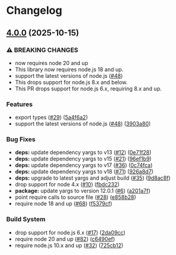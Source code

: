 # Changelog

## [4.0.0](https://github.com/JustinBeckwith/fileinator/compare/fileinator-v3.0.1...fileinator-v4.0.0) (2025-10-15)


### ⚠ BREAKING CHANGES

* now requires node 20 and up
* This library now requires node.js 18 and up.
* support the latest versions of node.js ([#48](https://github.com/JustinBeckwith/fileinator/issues/48))
* This drops support for node.js 8.x and below.
* This PR drops support for node.js 6.x, requiring 8.x and up.

### Features

* export types ([#29](https://github.com/JustinBeckwith/fileinator/issues/29)) ([5a4f6a2](https://github.com/JustinBeckwith/fileinator/commit/5a4f6a2cde1d59594fa0e4663e44ccce22bb5a6c))
* support the latest versions of node.js ([#48](https://github.com/JustinBeckwith/fileinator/issues/48)) ([3903a80](https://github.com/JustinBeckwith/fileinator/commit/3903a80bfd7e125edb66d03ae531caf0c2af3a9c))


### Bug Fixes

* **deps:** update dependency yargs to v13 ([#12](https://github.com/JustinBeckwith/fileinator/issues/12)) ([0e71f28](https://github.com/JustinBeckwith/fileinator/commit/0e71f2839b236aff3b26f2601875fabdc1eae45d))
* **deps:** update dependency yargs to v15 ([#21](https://github.com/JustinBeckwith/fileinator/issues/21)) ([96ef1b9](https://github.com/JustinBeckwith/fileinator/commit/96ef1b90f96fab58a23ef361ca1e416ad7fd461c))
* **deps:** update dependency yargs to v17 ([#36](https://github.com/JustinBeckwith/fileinator/issues/36)) ([0c74fca](https://github.com/JustinBeckwith/fileinator/commit/0c74fca047eb8baa41557b45c44f8b29727c9677))
* **deps:** update dependency yargs to v18 ([#71](https://github.com/JustinBeckwith/fileinator/issues/71)) ([926a8d7](https://github.com/JustinBeckwith/fileinator/commit/926a8d71066d88ad847bbde1d43b264f6137ad86))
* **deps:** upgrade to latest yargs and adjust build ([#35](https://github.com/JustinBeckwith/fileinator/issues/35)) ([9d8ac8f](https://github.com/JustinBeckwith/fileinator/commit/9d8ac8f0aa0022f51483e7db925ed05c494753c8))
* drop support for node 4.x ([#10](https://github.com/JustinBeckwith/fileinator/issues/10)) ([fbdc232](https://github.com/JustinBeckwith/fileinator/commit/fbdc2325714875faaecab56aeb06d7d433ab313b))
* **package:** update yargs to version 12.0.1 ([#6](https://github.com/JustinBeckwith/fileinator/issues/6)) ([a201a7f](https://github.com/JustinBeckwith/fileinator/commit/a201a7fad99ef3f9e12469dc4b6ae3bd5596c710))
* point require calls to source file ([#28](https://github.com/JustinBeckwith/fileinator/issues/28)) ([e858b28](https://github.com/JustinBeckwith/fileinator/commit/e858b2826c4e31470b760b1b7f3efb854156f595))
* require node 18 and up ([#68](https://github.com/JustinBeckwith/fileinator/issues/68)) ([f5379cf](https://github.com/JustinBeckwith/fileinator/commit/f5379cf129057f82e2c3e30d87025ed0ed8bc01a))


### Build System

* drop support for node.js 6.x ([#17](https://github.com/JustinBeckwith/fileinator/issues/17)) ([2da09cc](https://github.com/JustinBeckwith/fileinator/commit/2da09ccf2b99728e03efed2a7ff0e5d1e1235c16))
* require node 20 and up ([#82](https://github.com/JustinBeckwith/fileinator/issues/82)) ([c6490ef](https://github.com/JustinBeckwith/fileinator/commit/c6490ef2668da02ca1c6a295e886136c5b0fcb98))
* require node.js 10.x and up ([#32](https://github.com/JustinBeckwith/fileinator/issues/32)) ([725cb12](https://github.com/JustinBeckwith/fileinator/commit/725cb123769893f4ee43a27346dc31d6a66f9be3))
